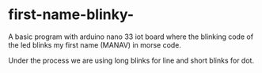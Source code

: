 # first-name-blinky-
A basic program with arduino nano 33 iot board where the blinking code of the led blinks my first name (MANAV) in morse code.

Under the process we are using long blinks for line and short blinks for dot.
